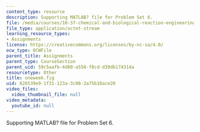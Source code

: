 ```yaml
---
content_type: resource
description: Supporting MATLAB? file for Problem Set 6.
file: /media/courses/10-37-chemical-and-biological-reaction-engineering-spring-2007/826539e91f31123a3c082a75b18ace20_oneweek.fig
file_type: application/octet-stream
learning_resource_types:
- Assignments
license: https://creativecommons.org/licenses/by-nc-sa/4.0/
ocw_type: OCWFile
parent_title: Assignments
parent_type: CourseSection
parent_uid: 59c5aafb-4d60-a558-f8cd-d39db174314a
resourcetype: Other
title: oneweek.fig
uid: 826539e9-1f31-123a-3c08-2a75b18ace20
video_files:
  video_thumbnail_file: null
video_metadata:
  youtube_id: null
---
```

Supporting MATLAB? file for Problem Set 6.